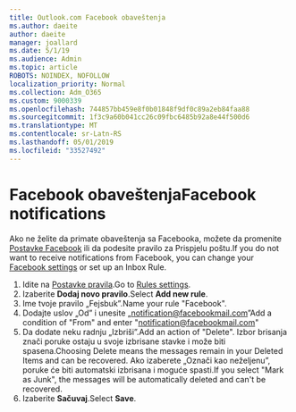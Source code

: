 ```yaml
---
title: Outlook.com Facebook obaveštenja
ms.author: daeite
author: daeite
manager: joallard
ms.date: 5/1/19
ms.audience: Admin
ms.topic: article
ROBOTS: NOINDEX, NOFOLLOW
localization_priority: Normal
ms.collection: Adm_O365
ms.custom: 9000339
ms.openlocfilehash: 744857bb459e8f0b01848f9df0c89a2eb84faa88
ms.sourcegitcommit: 1f3c9a60b041cc26c09fbc6485b92a8e44f500d6
ms.translationtype: MT
ms.contentlocale: sr-Latn-RS
ms.lasthandoff: 05/01/2019
ms.locfileid: "33527492"
---
```

# <a name="facebook-notifications"></a><span data-ttu-id="e9c33-102">Facebook obaveštenja</span><span class="sxs-lookup"><span data-stu-id="e9c33-102">Facebook notifications</span></span>

<span data-ttu-id="e9c33-103">Ako ne želite da primate obaveštenja sa Facebooka, možete da promenite [Postavke Facebook](https://www.facebook.com/settings?tab=notifications) ili da podesite pravilo za Prispjelu poštu.</span><span class="sxs-lookup"><span data-stu-id="e9c33-103">If you do not want to receive notifications from Facebook, you can change your [Facebook settings](https://www.facebook.com/settings?tab=notifications) or set up an Inbox Rule.</span></span>

1. <span data-ttu-id="e9c33-104">Idite na [Postavke pravila](https://outlook.live.com/mail/options/mail/rules/inboxRules).</span><span class="sxs-lookup"><span data-stu-id="e9c33-104">Go to [Rules settings](https://outlook.live.com/mail/options/mail/rules/inboxRules).</span></span>
1. <span data-ttu-id="e9c33-105">Izaberite **Dodaj novo pravilo**.</span><span class="sxs-lookup"><span data-stu-id="e9c33-105">Select **Add new rule**.</span></span>
1. <span data-ttu-id="e9c33-106">Ime tvoje pravilo „Fejsbuk”.</span><span class="sxs-lookup"><span data-stu-id="e9c33-106">Name your rule "Facebook".</span></span>
1. <span data-ttu-id="e9c33-107">Dodajte uslov „Od” i unesite „notification@facebookmail.com”</span><span class="sxs-lookup"><span data-stu-id="e9c33-107">Add a condition of "From" and enter "notification@facebookmail.com"</span></span>
1. <span data-ttu-id="e9c33-108">Da dodate neku radnju „Izbriši”.</span><span class="sxs-lookup"><span data-stu-id="e9c33-108">Add an action of "Delete".</span></span> <span data-ttu-id="e9c33-109">Izbor brisanja znači poruke ostaju u svoje izbrisane stavke i može biti spasena.</span><span class="sxs-lookup"><span data-stu-id="e9c33-109">Choosing Delete means the messages remain in your Deleted Items and can be recovered.</span></span> <span data-ttu-id="e9c33-110">Ako izaberete „Označi kao neželjenu”, poruke će biti automatski izbrisana i moguće spasti.</span><span class="sxs-lookup"><span data-stu-id="e9c33-110">If you select "Mark as Junk", the messages will be automatically deleted and can't be recovered.</span></span>
1. <span data-ttu-id="e9c33-111">Izaberite **Sačuvaj**.</span><span class="sxs-lookup"><span data-stu-id="e9c33-111">Select **Save**.</span></span>